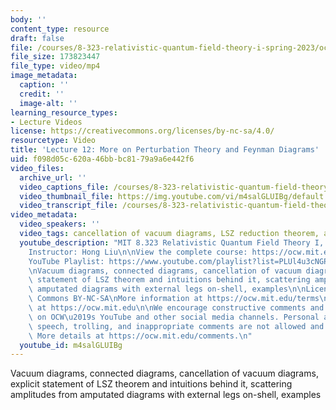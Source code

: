 ```yaml
---
body: ''
content_type: resource
draft: false
file: /courses/8-323-relativistic-quantum-field-theory-i-spring-2023/ocw_8323_lecture12_2023mar15_360p_16_9.mp4
file_size: 173823447
file_type: video/mp4
image_metadata:
  caption: ''
  credit: ''
  image-alt: ''
learning_resource_types:
- Lecture Videos
license: https://creativecommons.org/licenses/by-nc-sa/4.0/
resourcetype: Video
title: 'Lecture 12: More on Perturbation Theory and Feynman Diagrams'
uid: f098d05c-620a-46bb-bc81-79a9a6e442f6
video_files:
  archive_url: ''
  video_captions_file: /courses/8-323-relativistic-quantum-field-theory-i-spring-2023/1WB6HTPF7BWKu40TThcbcqPxBDRdEwd5N_transcript.webvtt
  video_thumbnail_file: https://img.youtube.com/vi/m4salGLUIBg/default.jpg
  video_transcript_file: /courses/8-323-relativistic-quantum-field-theory-i-spring-2023/1WB6HTPF7BWKu40TThcbcqPxBDRdEwd5N_transcript.pdf
video_metadata:
  video_speakers: ''
  video_tags: cancellation of vacuum diagrams, LSZ reduction theorem, amputated diagrams
  youtube_description: "MIT 8.323 Relativistic Quantum Field Theory I, Spring 2023\n\
    Instructor: Hong Liu\n\nView the complete course: https://ocw.mit.edu/courses/8-323-relativistic-quantum-field-theory-i-spring-2023/\n\
    YouTube Playlist: https://www.youtube.com/playlist?list=PLUl4u3cNGP61AV6bhf4mB3tCyWQrI_uU5\n\
    \nVacuum diagrams, connected diagrams, cancellation of vacuum diagrams, explicit\
    \ statement of LSZ theorem and intuitions behind it, scattering amplitudes from\
    \ amputated diagrams with external legs on-shell, examples\n\nLicense: Creative\
    \ Commons BY-NC-SA\nMore information at https://ocw.mit.edu/terms\nMore courses\
    \ at https://ocw.mit.edu\n\nWe encourage constructive comments and discussion\
    \ on OCW\u2019s YouTube and other social media channels. Personal attacks, hate\
    \ speech, trolling, and inappropriate comments are not allowed and may be removed.\
    \ More details at https://ocw.mit.edu/comments.\n"
  youtube_id: m4salGLUIBg
---
```

Vacuum diagrams, connected diagrams, cancellation of vacuum diagrams, explicit statement of LSZ theorem and intuitions behind it, scattering amplitudes from amputated diagrams with external legs on-shell, examples
